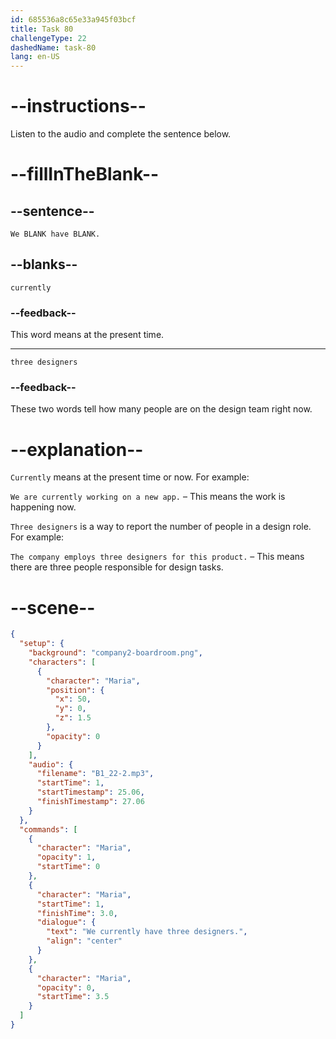```yaml
---
id: 685536a8c65e33a945f03bcf
title: Task 80
challengeType: 22
dashedName: task-80
lang: en-US
---
```


<!-- (Audio) Maria: We currently have three designers. -->

# --instructions--

Listen to the audio and complete the sentence below.

# --fillInTheBlank--

## --sentence--

`We BLANK have BLANK.`

## --blanks--

`currently`

### --feedback--

This word means at the present time.

---

`three designers`

### --feedback--

These two words tell how many people are on the design team right now.

# --explanation--

`Currently` means at the present time or now. For example:  

`We are currently working on a new app.` – This means the work is happening now.

`Three designers` is a way to report the number of people in a design role. For example:

`The company employs three designers for this product.` – This means there are three people responsible for design tasks.

# --scene--

```json
{
  "setup": {
    "background": "company2-boardroom.png",
    "characters": [
      {
        "character": "Maria",
        "position": {
          "x": 50,
          "y": 0,
          "z": 1.5
        },
        "opacity": 0
      }
    ],
    "audio": {
      "filename": "B1_22-2.mp3",
      "startTime": 1,
      "startTimestamp": 25.06,
      "finishTimestamp": 27.06
    }
  },
  "commands": [
    {
      "character": "Maria",
      "opacity": 1,
      "startTime": 0
    },
    {
      "character": "Maria",
      "startTime": 1,
      "finishTime": 3.0,
      "dialogue": {
        "text": "We currently have three designers.",
        "align": "center"
      }
    },
    {
      "character": "Maria",
      "opacity": 0,
      "startTime": 3.5
    }
  ]
}
```
